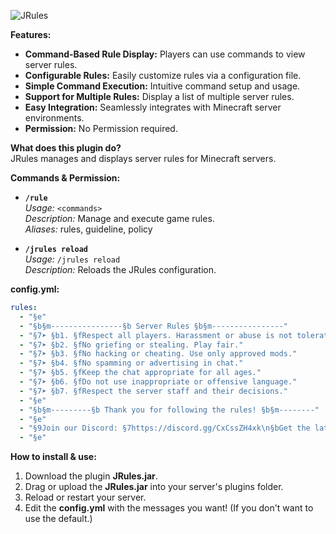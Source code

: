 ![JRules](https://github.com/user-attachments/assets/f992a829-a4b7-4720-8bad-4a27be281cfd) 

**Features:**
- **Command-Based Rule Display:** Players can use commands to view server rules.
- **Configurable Rules:** Easily customize rules via a configuration file.
- **Simple Command Execution:** Intuitive command setup and usage.
- **Support for Multiple Rules:** Display a list of multiple server rules.
- **Easy Integration:** Seamlessly integrates with Minecraft server environments.
- **Permission:** No Permission required.

**What does this plugin do?**  
JRules manages and displays server rules for Minecraft servers.

**Commands & Permission:**
- **`/rule`**  
  *Usage:* `<commands>`  
  *Description:* Manage and execute game rules.  
  *Aliases:* rules, guideline, policy

- **`/jrules reload`**  
  *Usage:* `/jrules reload`  
  *Description:* Reloads the JRules configuration.

**config.yml:**

```yaml
rules:
  - "§e"
  - "§b§m----------------§b Server Rules §b§m----------------"
  - "§7➤ §b1. §fRespect all players. Harassment or abuse is not tolerated."
  - "§7➤ §b2. §fNo griefing or stealing. Play fair."
  - "§7➤ §b3. §fNo hacking or cheating. Use only approved mods."
  - "§7➤ §b4. §fNo spamming or advertising in chat."
  - "§7➤ §b5. §fKeep the chat appropriate for all ages."
  - "§7➤ §b6. §fDo not use inappropriate or offensive language."
  - "§7➤ §b7. §fRespect the server staff and their decisions."
  - "§e"
  - "§b§m---------§b Thank you for following the rules! §b§m--------"
  - "§e"
  - "§9Join our Discord: §7https://discord.gg/CxCssZH4xk\n§bGet the latest updates on our website: §7https://example.com"
  - "§e"
```

**How to install & use:**
1. Download the plugin **JRules.jar**.
2. Drag or upload the **JRules.jar** into your server's plugins folder.
3. Reload or restart your server.
4. Edit the **config.yml** with the messages you want! (If you don't want to use the default.)
